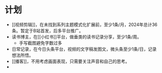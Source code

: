 # 计划
- [[视频剪辑]]，在未找到系列主题模式化扩展前，至少1条/月，2024年总计36条。暂定于B站首发，后多平台推广。
- 读书博主，在[[小红书]]平台，做垂类的读书记录分享，至少1条/周。
	- 手写截图避免字数过多
- 日常记录，在今日头条平台，视频的文字稿发图文，微头条至少1条/日，记录想法所悟。
- [[播客]]，不用考虑画面表现，只需要关注声音和自己的思考。
-